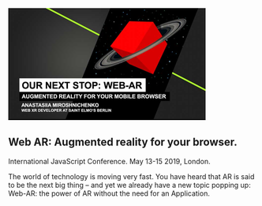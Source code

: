 <img src="./Main.jpg" width="400">

## Web AR: Augmented reality for your browser.

International JavaScript Conference. May 13-15 2019, London.

The world of technology is moving very fast. You have heard that AR is said to be the next big thing – and yet we already have a new topic popping up: Web-AR: the power of AR without the need for an Application.

 
